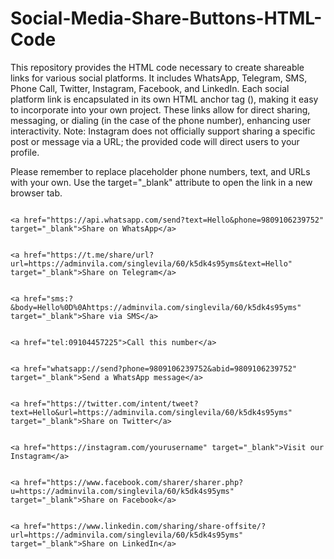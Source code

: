 # Social-Media-Share-Buttons-HTML-Code
This repository provides the HTML code necessary to create shareable links for various social platforms. It includes WhatsApp, Telegram, SMS, Phone Call, Twitter, Instagram, Facebook, and LinkedIn. Each social platform link is encapsulated in its own HTML anchor tag (<a>), making it easy to incorporate into your own project. These links allow for direct sharing, messaging, or dialing (in the case of the phone number), enhancing user interactivity. Note: Instagram does not officially support sharing a specific post or message via a URL; the provided code will direct users to your profile.

Please remember to replace placeholder phone numbers, text, and URLs with your own. Use the target="_blank" attribute to open the link in a new browser tab.
  
  
<!-- WhatsApp -->
```

<a href="https://api.whatsapp.com/send?text=Hello&phone=9809106239752" target="_blank">Share on WhatsApp</a>

```

<!-- Telegram -->
```

<a href="https://t.me/share/url?url=https://adminvila.com/singlevila/60/k5dk4s95yms&text=Hello" target="_blank">Share on Telegram</a>

```
  
<!-- SMS -->
```

<a href="sms:?&body=Hello%0D%0Ahttps://adminvila.com/singlevila/60/k5dk4s95yms" target="_blank">Share via SMS</a>

```
  
<!-- Phone -->
```

<a href="tel:09104457225">Call this number</a>

```

<!-- WhatsApp Direct Message -->
```

<a href="whatsapp://send?phone=9809106239752&abid=9809106239752" target="_blank">Send a WhatsApp message</a>

```
  
<!-- Twitter -->
```

<a href="https://twitter.com/intent/tweet?text=Hello&url=https://adminvila.com/singlevila/60/k5dk4s95yms" target="_blank">Share on Twitter</a>

```
  
<!-- Instagram -->
```

<a href="https://instagram.com/yourusername" target="_blank">Visit our Instagram</a>

```
  
<!-- Facebook -->  
```
  
<a href="https://www.facebook.com/sharer/sharer.php?u=https://adminvila.com/singlevila/60/k5dk4s95yms" target="_blank">Share on Facebook</a>
```

<!-- LinkedIn -->
```
  
<a href="https://www.linkedin.com/sharing/share-offsite/?url=https://adminvila.com/singlevila/60/k5dk4s95yms" target="_blank">Share on LinkedIn</a>
```

